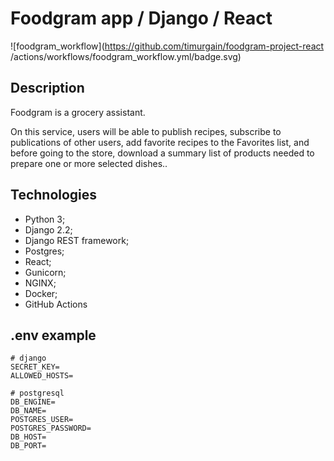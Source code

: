 # Foodgram app / Django / React
![foodgram_workflow](https://github.com/timurgain/foodgram-project-react
/actions/workflows/foodgram_workflow.yml/badge.svg)

## Description 
 
Foodgram is a grocery assistant. 

On this service, users will be able to publish recipes, subscribe to publications of other users, add favorite recipes to the Favorites list, and before going to the store, download a summary list of products needed to prepare one or more selected dishes..

## Technologies

- Python 3;
- Django 2.2;
- Django REST framework;
- Postgres;
- React;
- Gunicorn;
- NGINX;
- Docker;
- GitHub Actions

## .env example

```
# django
SECRET_KEY=
ALLOWED_HOSTS=

# postgresql
DB_ENGINE=
DB_NAME=
POSTGRES_USER=
POSTGRES_PASSWORD=
DB_HOST=
DB_PORT=
```